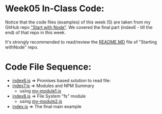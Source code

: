 # Week05 In-Class Code:
Notice that the code files (examples) of this week (5) are taken from my GitHub repo ["Start with Node"](https://github.com/anmarjarjees/node.js-start). We covered the final part (index6 - till the end) of that repo in this week. 

It's strongly recommended to read/review the [README.MD](https://github.com/anmarjarjees/node.js-start) file of "Starting withNode" repo.

# Code File Sequence:
- [index6.js](https://github.com/anmarjarjees/node.js-start/blob/main/index6.js) => Promises based solution to read file:
- [index7.js](https://github.com/anmarjarjees/node.js-start/blob/main/index7.js) => Modules and NPM Summary
    - using [my-module1.js](https://github.com/anmarjarjees/node.js-start/blob/main/my-module1.js)
- [index8.js](https://github.com/anmarjarjees/node.js-start/blob/main/index8.js) => File System "fs" module
    - using [my-module2.js](https://github.com/anmarjarjees/node.js-start/blob/main/my-module2.js)
- [index.js](https://github.com/anmarjarjees/node.js-start/blob/main/index.js) => The final main example